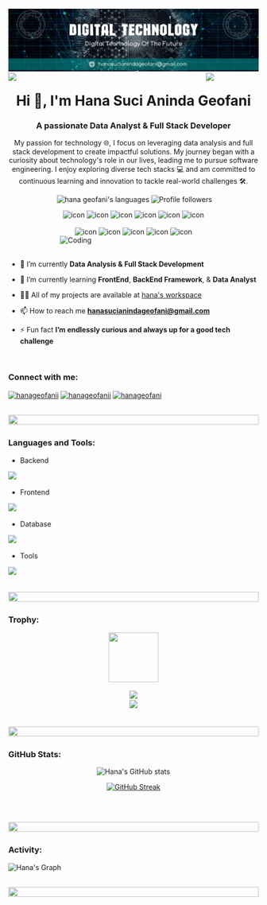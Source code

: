 
![logo](1697690513845.jpeg)
<img align="left" src="https://user-images.githubusercontent.com/65187002/144930161-2f783401-8d27-4fdf-a2f7-cc0ba32f1f1f.gif" width="21%" style="display:inline;"><img align="right" src="https://user-images.githubusercontent.com/65187002/144930161-2f783401-8d27-4fdf-a2f7-cc0ba32f1f1f.gif" width="21%" style="display:inline;">

<h1 align="center">Hi 👋, I'm Hana Suci Aninda Geofani</h1>
<h3 align="center">A passionate Data Analyst & Full Stack Developer </h3>
<p align="center">My passion for technology 🌐, I focus on leveraging data analysis and full stack development to create impactful solutions. My journey began with a curiosity about technology's role in our lives, leading me to pursue software engineering. I enjoy exploring diverse tech stacks 💻 and am committed to continuous learning and innovation to tackle real-world challenges 🛠️.</p>

<p align="center"> 
 <img src="https://komarev.com/ghpvc/?username=hanageofanii&label=Profile%20views&color=0e75b6&style=flat" alt="" /> 
 <img src="https://img.shields.io/badge/Languages-Python | Java | PHP | Typescript | Node | React -green.svg" alt="hana geofani's languages" />
 <img alt="Profile followers" src="https://img.shields.io/github/followers/hanageofanii">
</p>

<div align="center">
  <img src="https://techstack-generator.vercel.app/java-icon.svg" alt="icon" width="50" height="50" />
  <img src="https://techstack-generator.vercel.app/python-icon.svg" alt="icon" width="50" height="50" />
  <img src="https://techstack-generator.vercel.app/ts-icon.svg" alt="icon" width="50" height="50" />
  <img src="https://techstack-generator.vercel.app/js-icon.svg" alt="icon"width="50" height="50" />
  <img src="https://techstack-generator.vercel.app/react-icon.svg" alt="icon" width="50" height="50" />
 <img src="https://techstack-generator.vercel.app/mysql-icon.svg" alt="icon" width="50" height="50" />
</div>

<br>

<div align="center">
  <img src="https://techstack-generator.vercel.app/docker-icon.svg" alt="icon" width="50" height="50" />
  <img src="https://techstack-generator.vercel.app/aws-icon.svg" alt="icon" width="50" height="50" />
  <img src="https://techstack-generator.vercel.app/github-icon.svg" alt="icon" width="50" height="50" />
  <img src="https://techstack-generator.vercel.app/prettier-icon.svg" alt="icon" width="50" height="50" />
  <img src="https://techstack-generator.vercel.app/restapi-icon.svg" alt="icon" width="50" height="50" />
</div>

<img align="right" alt="Coding" width="400" src="https://user-images.githubusercontent.com/74038190/229223263-cf2e4b07-2615-4f87-9c38-e37600f8381a.gif">
<br><br>

- 🔭 I’m currently **Data Analysis & Full Stack Development**

- 🌱 I’m currently learning **FrontEnd**, **BackEnd Framework**, & **Data Analyst**

- 👨‍💻 All of my projects are available at [hana's workspace](https://github.com/hanageofanii)

- 📫 How to reach me **hanasucianindageofani@gmail.com**

- ⚡ Fun fact **I’m endlessly curious and always up for a good tech challenge**

<br>
<h3 align="left">Connect with me:</h3>
<p align="left">
<a href="https://www.linkedin.com/in/hanageofani/" target="blank"><img align="center" src="https://raw.githubusercontent.com/rahuldkjain/github-profile-readme-generator/master/src/images/icons/Social/linked-in-alt.svg" alt="hanageofanii" height="30" width="40" /></a>
<a href="https://instagram.com/hanageofani" target="blank"><img align="center" src="https://raw.githubusercontent.com/rahuldkjain/github-profile-readme-generator/master/src/images/icons/Social/instagram.svg" alt="hanageofanii" height="30" width="40" /></a>
<a href="https://www.youtube.com/@hanasucianindageofani" target="blank"><img align="center" src="https://raw.githubusercontent.com/rahuldkjain/github-profile-readme-generator/master/src/images/icons/Social/youtube.svg" alt="hanageofani" height="30" width="40" /></a>
</p>
<br>

<img src="https://i.imgur.com/dBaSKWF.gif" height="20" width="100%">

<h3 align="left">Languages and Tools:</h3>

- Backend
<p align="left">
  <a href="https://skillicons.dev">
    <img src="https://skillicons.dev/icons?i=php,laravel,java,nodejs,py,c++,C#,express,nestjs" />
  </a>
</p>

- Frontend
<p align="left">
  <a href="https://skillicons.dev">
    <img src="https://skillicons.dev/icons?i=ts,js,react,nextjs,bootstrap,tailwind" />
  </a>
</p>

- Database
<p align="left">
  <a href="https://skillicons.dev">
    <img src="https://skillicons.dev/icons?i=mongodb,mysql,postgresql" />
  </a>
</p>

- Tools
<p align="left">
  <a href="https://skillicons.dev">
    <img src="https://skillicons.dev/icons?i=git,github,docker,figma,xd,idea,vscode,grafana,postman,linux" />
  </a>
</p>

<br/>

<img src="https://i.imgur.com/dBaSKWF.gif" height="20" width="100%">

<h3 align="left">Trophy:</h3>

<p align="center">
<img src="https://media.tenor.com/0ENB5HuTH0gAAAAi/trophy-beker.gif"  width="100px" height="100px"></p>
  
<div align="center">
<img src="https://github-profile-trophy.vercel.app/?username=hanageofanii&theme=matrix&no-bg=true&no-frame=true&row=1&column=4&title=MultiLanguage,Commits,PullRequest,Reviews">
 </div>

<div align="center">
<img src="https://github-profile-trophy.vercel.app/?username=hanageofanii&theme=matrix&no-bg=true&no-frame=true&row=1&column=4&title=Repositories,Organizations,Stars,Followers">
 </div>
 <br><br>

<img src="https://i.imgur.com/dBaSKWF.gif" height="20" width="100%">

<h3 align="left">GitHub Stats:</h3>
<div align="center">
 
![Hana's GitHub stats](https://github-readme-stats.vercel.app/api?username=hanageofanii&theme=radical&show_icons=true&show=reviews,prs_merged,prs_merged_percentage&hide=contribs,issues&bg_color=0D1117&title_color=FF69B4&text_color=FFFFFF&icon_color=FF69B4)

[![GitHub Streak](https://streak-stats.demolab.com/?user=hanageofanii&theme=dark&ring=FF69B4&fire=FF69B4&currStreakLabel=FFFFFF&currStreakNum=FF69B4&sideLabels=FFFFFF&sideLabel=FF69B4)](https://git.io/streak-stats)

</div>

<br><br>

<img src="https://i.imgur.com/dBaSKWF.gif" height="20" width="100%">

<h3 align="left">Activity:</h3>

![Hana's Graph](https://github-readme-activity-graph.vercel.app/graph?username=hanageofanii&custom_title=Hana's%20GitHub%20Activity%20Graph&bg_color=0D1117&color=FF69B4&line=FF69B4&point=FF69B4&area_color=FFFFFF&title_color=FFFFFF&area=true)
<br><br>

<img src="https://i.imgur.com/dBaSKWF.gif" height="20" width="100%">
